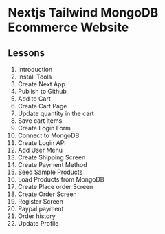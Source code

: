 # Nextjs Tailwind MongoDB Ecommerce Website

## Lessons

1. Introduction
2. Install Tools
3. Create Next App
4. Publish to Github
5. Add to Cart
6. Create Cart Page
7. Update quantity in the cart
8. Save cart items
9. Create Login Form
10. Connect to MongoDB
11. Create Login API
12. Add User Menu
13. Create Shipping Screen
14. Create Payment Method
15. Seed Sample Products
16. Load Products from MongoDB
17. Create Place order Screen
18. Create Order Screen
19. Register Screen
20. Paypal payment
21. Order history
22. Update Profile
